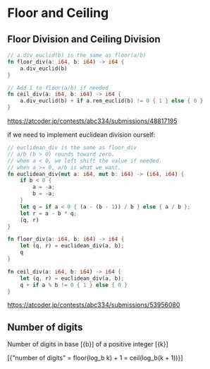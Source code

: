 # Floor and Ceiling

## Floor Division and Ceiling Division

```rust
// a.div_euclid(b) is the same as floor(a/b)
fn floor_div(a: i64, b: i64) -> i64 {
    a.div_euclid(b)
}

// Add 1 to floor(a/b) if needed
fn ceil_div(a: i64, b: i64) -> i64 {
    a.div_euclid(b) + if a.rem_euclid(b) != 0 { 1 } else { 0 }
}
```

<https://atcoder.jp/contests/abc334/submissions/48817195>

if we need to implement euclidean division ourself:

```rust
// euclidean_div is the same as floor_div
// a/b (b > 0) rounds toward zero.
// when a < 0, we left shift the value if needed.
// when a >= 0, a/b is what we want.
fn euclidean_div(mut a: i64, mut b: i64) -> (i64, i64) {
    if b < 0 {
        a = -a;
        b = -a;
    }
    let q = if a < 0 { (a - (b - 1)) / b } else { a / b };
    let r = a - b * q;
    (q, r)
}

fn floor_div(a: i64, b: i64) -> i64 {
    let (q, r) = euclidean_div(a, b);
    q
}

fn ceil_div(a: i64, b: i64) -> i64 {
    let (q, r) = euclidean_div(a, b);
    q + if a % b != 0 { 1 } else { 0 }
}
```

<https://atcoder.jp/contests/abc334/submissions/53956080>


## Number of digits

Number of digits in base [{b}] of a positive integer [{k}]

[{"number of digits" = floor(log_b k) + 1 = ceil(log_b(k + 1))}]